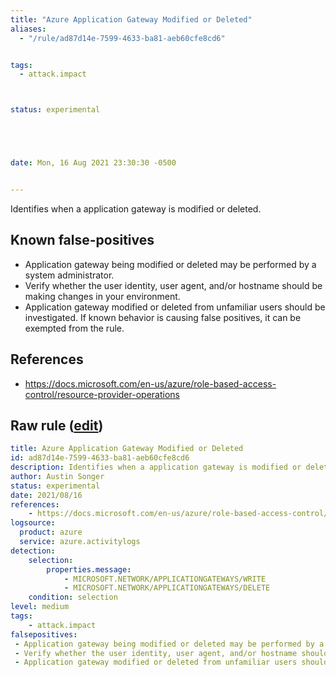 ```yaml
---
title: "Azure Application Gateway Modified or Deleted"
aliases:
  - "/rule/ad87d14e-7599-4633-ba81-aeb60cfe8cd6"


tags:
  - attack.impact



status: experimental





date: Mon, 16 Aug 2021 23:30:30 -0500


---
```


Identifies when a application gateway is modified or deleted.

<!--more-->


## Known false-positives

* Application gateway being modified or deleted may be performed by a system administrator.
* Verify whether the user identity, user agent, and/or hostname should be making changes in your environment.
* Application gateway modified or deleted from unfamiliar users should be investigated. If known behavior is causing false positives, it can be exempted from the rule.



## References

* https://docs.microsoft.com/en-us/azure/role-based-access-control/resource-provider-operations


## Raw rule ([edit](https://github.com/SigmaHQ/sigma/edit/master/rules/cloud/azure/azure_application_gateway_modified_or_deleted.yml))
```yaml
title: Azure Application Gateway Modified or Deleted
id: ad87d14e-7599-4633-ba81-aeb60cfe8cd6
description: Identifies when a application gateway is modified or deleted.
author: Austin Songer
status: experimental
date: 2021/08/16
references:
    - https://docs.microsoft.com/en-us/azure/role-based-access-control/resource-provider-operations
logsource:
  product: azure
  service: azure.activitylogs
detection:
    selection:
        properties.message: 
            - MICROSOFT.NETWORK/APPLICATIONGATEWAYS/WRITE
            - MICROSOFT.NETWORK/APPLICATIONGATEWAYS/DELETE
    condition: selection
level: medium
tags:
    - attack.impact
falsepositives:
 - Application gateway being modified or deleted may be performed by a system administrator. 
 - Verify whether the user identity, user agent, and/or hostname should be making changes in your environment. 
 - Application gateway modified or deleted from unfamiliar users should be investigated. If known behavior is causing false positives, it can be exempted from the rule.

```
